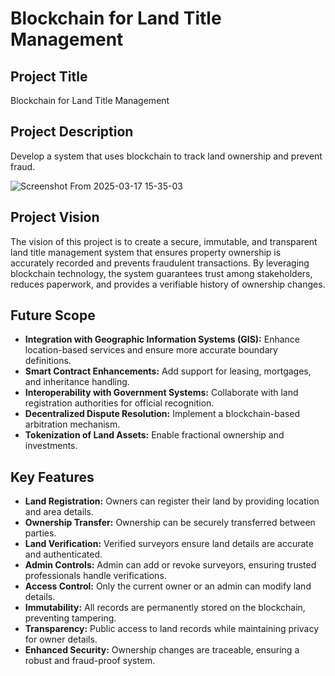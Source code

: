 # Blockchain for Land Title Management

## Project Title
Blockchain for Land Title Management

## Project Description
Develop a system that uses blockchain to track land ownership and prevent fraud.

![Screenshot From 2025-03-17 15-35-03](https://github.com/user-attachments/assets/1f1a63e0-c18b-49d3-a64b-b50e2ca24100)



## Project Vision
The vision of this project is to create a secure, immutable, and transparent land title management system that ensures property ownership is accurately recorded and prevents fraudulent transactions. By leveraging blockchain technology, the system guarantees trust among stakeholders, reduces paperwork, and provides a verifiable history of ownership changes.

## Future Scope
- **Integration with Geographic Information Systems (GIS):** Enhance location-based services and ensure more accurate boundary definitions.
- **Smart Contract Enhancements:** Add support for leasing, mortgages, and inheritance handling.
- **Interoperability with Government Systems:** Collaborate with land registration authorities for official recognition.
- **Decentralized Dispute Resolution:** Implement a blockchain-based arbitration mechanism.
- **Tokenization of Land Assets:** Enable fractional ownership and investments.

## Key Features
- **Land Registration:** Owners can register their land by providing location and area details.
- **Ownership Transfer:** Ownership can be securely transferred between parties.
- **Land Verification:** Verified surveyors ensure land details are accurate and authenticated.
- **Admin Controls:** Admin can add or revoke surveyors, ensuring trusted professionals handle verifications.
- **Access Control:** Only the current owner or an admin can modify land details.
- **Immutability:** All records are permanently stored on the blockchain, preventing tampering.
- **Transparency:** Public access to land records while maintaining privacy for owner details.
- **Enhanced Security:** Ownership changes are traceable, ensuring a robust and fraud-proof system.

